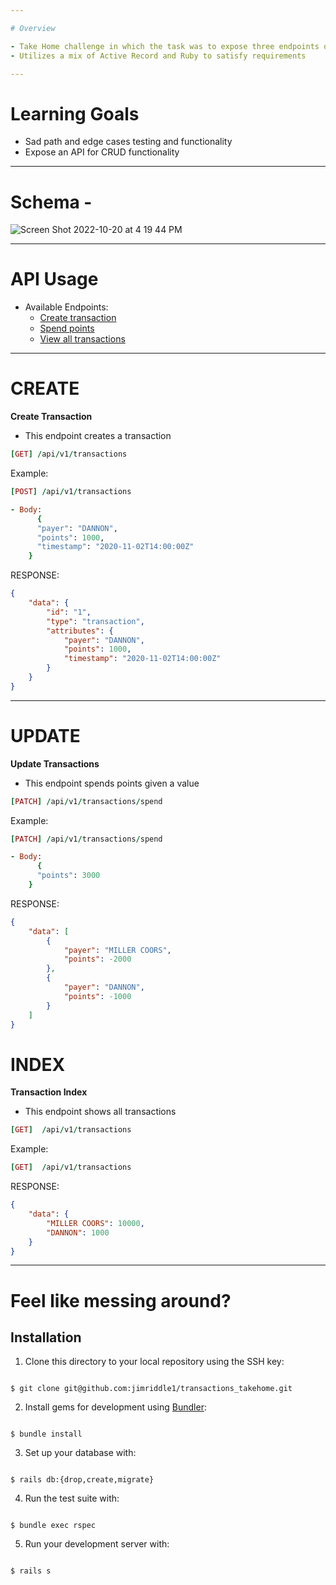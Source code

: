 ```yaml
---

# Overview

- Take Home challenge in which the task was to expose three endpoints of a transaction database
- Utilizes a mix of Active Record and Ruby to satisfy requirements

---
```


# Learning Goals

- Sad path and edge cases testing and functionality
- Expose an API for CRUD functionality

---

# Schema - 

![Screen Shot 2022-10-20 at 4 19 44 PM](https://user-images.githubusercontent.com/99755958/197061503-33b20267-849c-494b-a17f-fd89e185f4eb.png)

---

# API Usage

- Available Endpoints:
  - [Create transaction](#CREATE)
  - [Spend points](#UPDATE)
  - [View all transactions](#INDEX)

---

# CREATE


**Create Transaction**

- This endpoint creates a transaction 
	

``` ruby
[GET] /api/v1/transactions

```

 Example:

``` ruby 
[POST] /api/v1/transactions

- Body:
	  {
      "payer": "DANNON",
      "points": 1000,
      "timestamp": "2020-11-02T14:00:00Z"
    }

```

RESPONSE:

```json
{
	"data": {
		"id": "1",
		"type": "transaction",
		"attributes": {
			"payer": "DANNON",
			"points": 1000,
			"timestamp": "2020-11-02T14:00:00Z"
		}
	}
}
```
---

# UPDATE


**Update Transactions**

- This endpoint spends points given a value
	

``` ruby
[PATCH] /api/v1/transactions/spend

```

 Example:

``` ruby 
[PATCH] /api/v1/transactions/spend

- Body:
	  {
      "points": 3000
    }

```

RESPONSE:

```json
{
	"data": [
		{
			"payer": "MILLER COORS",
			"points": -2000
		},
		{
			"payer": "DANNON",
			"points": -1000
		}
	]
}
```


# INDEX


**Transaction Index**

- This endpoint shows all transactions
	

``` ruby
[GET]  /api/v1/transactions

```

 Example:

``` ruby 
[GET]  /api/v1/transactions

```

RESPONSE:

```json
{
	"data": {
		"MILLER COORS": 10000,
		"DANNON": 1000
	}
}
```
---


# Feel like messing around?


## Installation

1. Clone this directory to your local repository using the SSH key:

```

$ git clone git@github.com:jimriddle1/transactions_takehome.git

```

  

2. Install gems for development using [Bundler](https://bundler.io/guides/using_bundler_in_applications.html#getting-started---installing-bundler-and-bundle-init):

```

$ bundle install

```

  

3. Set up your database with:

```

$ rails db:{drop,create,migrate}

```

  

4. Run the test suite with:

```

$ bundle exec rspec

```

  

5. Run your development server with:

```

$ rails s

```
